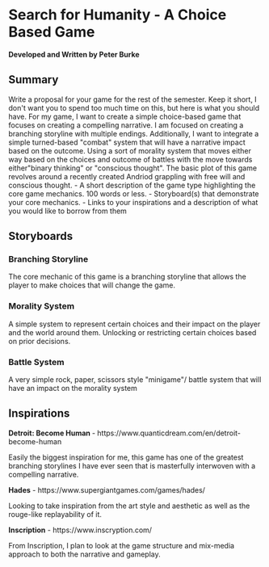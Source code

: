 <h1>Search for Humanity - A Choice Based Game</h1>
<b>Developed and Written by Peter Burke</b>
<h2>Summary</h2>
<p>
Write a proposal for your game for the rest of the semester. Keep it short, I don't want you to spend too much time on this, but here is what you should have.
For my game, I want to create a simple choice-based game that focuses on creating a compelling narrative. I am focused on creating a branching storyline with multiple endings. Additionally, I want to integrate a simple turned-based "combat" system that will have a narrative impact based on the outcome. Using a sort of morality system that moves either way based on the choices and outcome of battles with the move towards  either"binary thinking" or "conscious thought". The basic plot of this game revolves around a recently created Andriod grappling with free will and conscious thought.
- A short description of the game type highlighting the core game mechanics. 100 words or less.
- Storyboard(s) that demonstrate your core mechanics.
- Links to your inspirations and a description of what you would like to borrow from them
</p>
  <h2>Storyboards</h2>
  <p>
	<h3>Branching Storyline</h3>
	<p>
	The core mechanic of this game is a branching storyline that allows the player to make choices that will change the game.  
	</p>
	<h3>Morality System</h3>
	<p>
	  A simple system to represent certain choices and their impact on the player and the world around them. Unlocking or restricting certain choices based on           prior decisions.
	</p>
	<h3>Battle System</h3>
	<p>
	  A very simple rock, paper, scissors style "minigame"/ battle system that will have an impact on the morality system
	</p>
	
</p>
  
<h2>Inspirations</h2>
<p>
  <b>Detroit: Become Human </b> - https://www.quanticdream.com/en/detroit-become-human <be>
  <p>Easily the biggest inspiration for me, this game has one of the greatest branching storylines I have ever seen that is masterfully interwoven with a compelling narrative.</p>
  <b>Hades</b> - https://www.supergiantgames.com/games/hades/ <be>
  <p>Looking to take inspiration from the art style and aesthetic as well as the rouge-like replayability of it.</p>
  <b>Inscription</b> - https://www.inscryption.com/ <be>
  <p>From Inscription, I plan to look at the game structure and mix-media approach to both the narrative and gameplay.</p>
</p>
